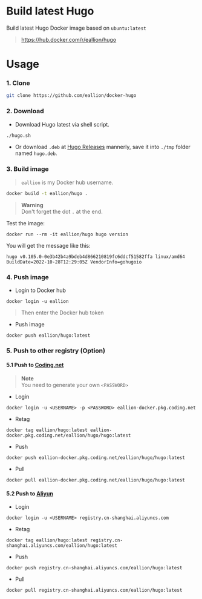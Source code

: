 # Build latest Hugo  

Build latest Hugo Docker image based on `ubuntu:latest`  

> https://hub.docker.com/r/eallion/hugo

# Usage

### 1. Clone

```bash
git clone https://github.com/eallion/docker-hugo
```

### 2. Download 

- Download Hugo latest via shell script.

```bash
./hugo.sh
```

- Or download `.deb` at [Hugo Releases](https://github.com/gohugoio/hugo/releases) mannerly, save it into `./tmp` folder named `hugo.deb`.

### 3. Build image

> `eallion` is my Docker hub username.

```bash
docker build -t eallion/hugo .
```

> **Warning**   
> Don't forget the dot `.` at the end.  

Test the image:  
```
docker run --rm -it eallion/hugo hugo version
```
You will get the message like this:
```
hugo v0.105.0-0e3b42b4a9bdeb4d866210819fc6ddcf51582ffa linux/amd64 BuildDate=2022-10-28T12:29:05Z VendorInfo=gohugoio
```

### 4. Push image

- Login to Docker hub

```
docker login -u eallion
```
> Then enter the Docker hub token

- Push image

```
docker push eallion/hugo:latest
```

### 5. Push to other registry (Option)

#### 5.1 Push to [Coding.net](https://eallion.coding.net/public-artifacts/eallion/hugo/packages)

> **Note**  
> You need to generate your own `<PASSWORD>`  

- Login
```
docker login -u <USERNAME> -p <PASSWORD> eallion-docker.pkg.coding.net
```

- Retag
```
docker tag eallion/hugo:latest eallion-docker.pkg.coding.net/eallion/hugo/hugo:latest
```

- Push
```
docker push eallion-docker.pkg.coding.net/eallion/hugo/hugo:latest
```

- Pull
```
docker pull eallion-docker.pkg.coding.net/eallion/hugo/hugo:latest
```

#### 5.2 Push to [Aliyun](https://www.aliyun.com/product/acr)  

- Login
```
docker login -u <USERNAME> registry.cn-shanghai.aliyuncs.com
```

- Retag
```
docker tag eallion/hugo:latest registry.cn-shanghai.aliyuncs.com/eallion/hugo:latest
```

- Push
```
docker push registry.cn-shanghai.aliyuncs.com/eallion/hugo:latest
```

- Pull
```
docker pull registry.cn-shanghai.aliyuncs.com/eallion/hugo:latest
```
